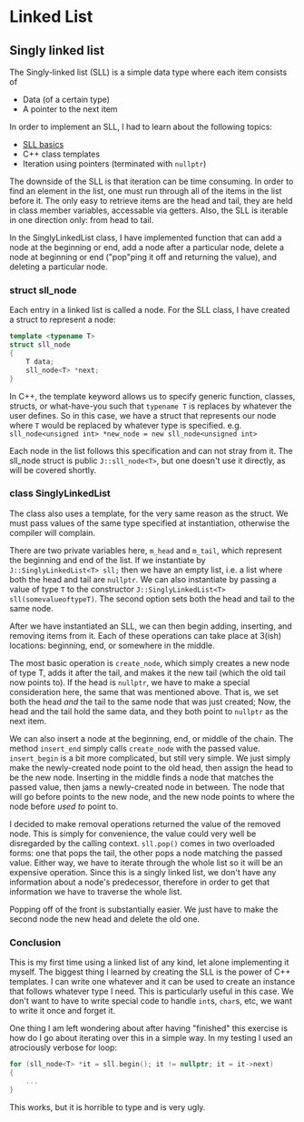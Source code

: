 # Linked List

## Singly linked list

The Singly-linked list (SLL) is a simple data type where each item consists of

* Data (of a certain type)
* A pointer to the next item

In order to implement an SLL, I had to learn about the following topics:

* [SLL basics](https://en.wikipedia.org/wiki/Linked_list#Singly_linked_list)
* C++ class templates
* Iteration using pointers (terminated with `nullptr`)

The downside of the SLL is that iteration can be time consuming.
In order to find an element in the list, one must run through all of the items in the list before it.
The only easy to retrieve items are the head and tail, they are held in class member variables, accessable via getters.
Also, the SLL is iterable in one direction only: from head to tail.

In the SinglyLinkedList class, I have implemented function that can add a node at the beginning or end, add a node after a particular node, delete a node at beginning or end ("pop"ping it off and returning the value), and deleting a particular node.

### struct sll_node

Each entry in a linked list is called a node.
For the SLL class, I have created a struct to represent a node:

```cpp
template <typename T>
struct sll_node
{
    T data;
    sll_node<T> *next;
}
```

In C++, the template keyword allows us to specify generic function, classes, structs, or what-have-you such that `typename T` is replaces by whatever the user defines.
So in this case, we have a struct that represents our node where `T` would be replaced by whatever type is specified.
e.g. `sll_node<unsigned int> *new_node = new sll_node<unsigned int>`

Each node in the list follows this specification and can not stray from it.
The sll_node struct is public `J::sll_node<T>`, but one doesn't use it directly, as will be covered shortly.

### class SinglyLinkedList

The class also uses a template, for the very same reason as the struct.
We must pass values of the same type specified at instantiation, otherwise the compiler will complain.

There are two private variables here, `m_head` and `m_tail`, which represent the beginning and end of the list.
If we instantiate by `J::SinglyLinkedList<T> sll;` then we have an empty list, i.e. a list where both the head and tail are `nullptr`.
We can also instantiate by passing a value of type `T` to the constructor `J::SinglyLinkedList<T> sll(somevalueoftypeT)`.
The second option sets both the head and tail to the same node.

After we have instantiated an SLL, we can then begin adding, inserting, and removing items from it.
Each of these operations can take place at 3(ish) locations: beginning, end, or somewhere in the middle.

The most basic operation is `create_node`, which simply creates a new node of type T, adds it after the tail, and makes it the new tail (which the old tail now points to).
If the head is `nullptr`, we have to make a special consideration here, the same that was mentioned above.
That is, we set both the head *and* the tail to the same node that was just created;
Now, the head and the tail hold the same data, and they both point to `nullptr` as the next item.

We can also insert a node at the beginning, end, or middle of the chain.
The method `insert_end` simply calls `create_node` with the passed value.
`insert_begin` is a bit more complicated, but still very simple.
We just simply make the newly-created node point to the old head, then assign the head to be the new node.
Inserting in the middle finds a node that matches the passed value, then jams a newly-created node in between.
The node that will go before points to the new node, and the new node points to where the node before *used to* point to.

I decided to make removal operations returned the value of the removed node.
This is simply for convenience, the value could very well be disregarded by the calling context.
`sll.pop()` comes in two overloaded forms: one that pops the tail, the other pops a node matching the passed value.
Either way, we have to iterate through the whole list so it will be an expensive operation.
Since this is a singly linked list, we don't have any information about a node's predecessor, therefore in order to get that information we have to traverse the whole list.

Popping off of the front is substantially easier.
We just have to make the second node the new head and delete the old one.

### Conclusion

This is my first time using a linked list of any kind, let alone implementing it myself.
The biggest thing I learned by creating the SLL is the power of C++ templates.
I can write one whatever and it can be used to create an instance that follows whatever type I need.
This is particularly useful in this case.
We don't want to have to write special code to handle `int`s, `char`s, etc, we want to write it once and forget it.

One thing I am left wondering about after having "finished" this exercise is how do I go about iterating over this in a simple way.
In my testing I used an atrociously verbose for loop:

```cpp
for (sll_node<T> *it = sll.begin(); it != nullptr; it = it->next)
{
    ...
}
```
This works, but it is horrible to type and is very ugly.